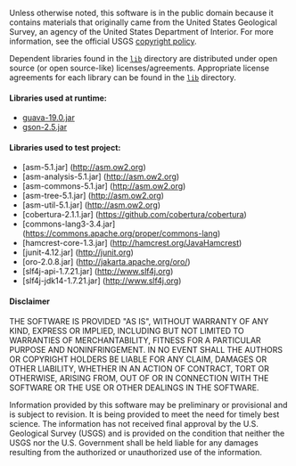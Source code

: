 Unless otherwise noted, this software is in the public domain because it contains materials that originally came from the United States Geological Survey, an agency of the United States Department of Interior. For more information, see the official USGS [copyright policy](http://www.usgs.gov/visual-id/credit_usgs.html#copyright).

Dependent libraries found in the [`lib`](/usgs/nshmp-haz/tree/master/lib) directory are distributed under open source (or open source-like) licenses/agreements. Appropriate license agreements for each library can be found in the [`lib`](/usgs/nshmp-haz/tree/master/lib) directory.

#### Libraries used at runtime:

- [guava-19.0.jar](https://github.com/google/guava)
- [gson-2.5.jar](https://github.com/google/gson)

#### Libraries used to test project:

 - [asm-5.1.jar] (http://asm.ow2.org)
 - [asm-analysis-5.1.jar] (http://asm.ow2.org)
 - [asm-commons-5.1.jar] (http://asm.ow2.org)
 - [asm-tree-5.1.jar] (http://asm.ow2.org)
 - [asm-util-5.1.jar] (http://asm.ow2.org)
 - [cobertura-2.1.1.jar] (https://github.com/cobertura/cobertura)
 - [commons-lang3-3.4.jar] (https://commons.apache.org/proper/commons-lang)
 - [hamcrest-core-1.3.jar] (http://hamcrest.org/JavaHamcrest)
 - [junit-4.12.jar] (http://junit.org)
 - [oro-2.0.8.jar] (http://jakarta.apache.org/oro/)
 - [slf4j-api-1.7.21.jar] (http://www.slf4j.org)
 - [slf4j-jdk14-1.7.21.jar] (http://www.slf4j.org)

#### Disclaimer

THE SOFTWARE IS PROVIDED "AS IS", WITHOUT WARRANTY OF ANY KIND, EXPRESS OR IMPLIED, INCLUDING BUT NOT LIMITED TO WARRANTIES OF MERCHANTABILITY, FITNESS FOR A PARTICULAR PURPOSE AND NONINFRINGEMENT. IN NO EVENT SHALL THE AUTHORS OR COPYRIGHT HOLDERS BE LIABLE FOR ANY CLAIM, DAMAGES OR OTHER LIABILITY, WHETHER IN AN ACTION OF CONTRACT, TORT OR OTHERWISE, ARISING FROM, OUT OF OR IN CONNECTION WITH THE SOFTWARE OR THE USE OR OTHER DEALINGS IN THE SOFTWARE.

Information provided by this software may be preliminary or provisional and is subject to revision. It is being provided to meet the need for timely best science. The information has not received final approval by the U.S. Geological Survey (USGS) and is provided on the condition that neither the USGS nor the U.S. Government shall be held liable for any damages resulting from the authorized or unauthorized use of the information.
